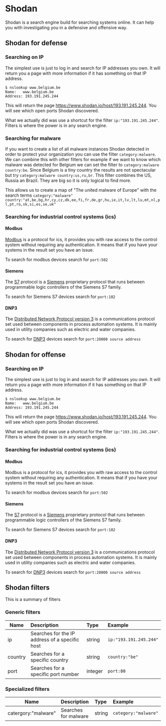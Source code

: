 # Shodan

Shodan is a search engine build for searching systems online. It can help you with investigating you in a defensive and offensive way.

## Shodan for defense

### Searching on IP
The simplest use is just to log in and search for IP addresses you own. It will return you a page with more information if it has something on that IP address.

```
$ nslookup www.belgium.be
Name:	www.belgium.be
Address: 193.191.245.244
```
This will return the page https://www.shodan.io/host/193.191.245.244. You will see which open ports Shodan discovered.

What we actually did was use a shortcut for the filter ```ip:"193.191.245.244"```. Filters is where the power is in any search engine.

### Searching for malware
If you want to create a list of all malware instances Shodan detected in order to protect your organization you can use the filter ```category:malware```.  We can combine this with other filters for example if we want to know which malware was detected for Belgium we can set the filter to ```category:malware country:be```. Since Belgium is a tiny country the results are not spectacular but try ```category:malware country:us,ru,br```. This filter combines the US, Russia an Brazil. They are big so it is only logical to find more.

This allows us to create a map of "The united malware of Europe" with the search terms ```category:"malware" country:"at,be,bg,hr,cy,cz,dk,ee,fi,fr,de,gr,hu,ie,it,lv,lt,lu,mt,nl,pl,pt,ro,sk,si,es,se,uk"```

### Searching for industrial control systems (ics)

#### Modbus
[Modbus](https://en.wikipedia.org/wiki/Modbus) is a protocol for ics, it provides you with raw access to the control system without requiring any authentication. It means that if you have your systems in the result set you have an issue.

To search for modbus devices search for ```port:502```

#### Siemens
The [S7](https://en.wikipedia.org/wiki/Simatic_S5_PLC) protocol is a [Siemens](https://en.wikipedia.org/wiki/Siemens) proprietary protocol that runs between programmable logic controllers of the Siemens S7 family.

To search for Siemens S7 devices search for ```port:102```

#### DNP3
Tbe [Distributed Network Protocol version 3](https://en.wikipedia.org/wiki/DNP3) is a communications protocol set used between components in process automation systems. It is mainly used in utility companies such as electric and water companies.

To search for [DNP3](https://ieeexplore.ieee.org/document/5518537) devices search for ```port:20000 source address```



####

## Shodan for offense

### Searching on IP
The simplest use is just to log in and search for IP addresses you own. It will return you a page with more information if it has something on that IP address.

```
$ nslookup www.belgium.be
Name:	www.belgium.be
Address: 193.191.245.244
```
This will return the page https://www.shodan.io/host/193.191.245.244. You will see which open ports Shodan discovered.

What we actually did was use a shortcut for the filter ```ip:"193.191.245.244"```. Filters is where the power is in any search engine.

### Searching for industrial control systems (ics)

#### Modbus
Modbus is a protocol for ics, it provides you with raw access to the control system without requiring any authentication. It means that if you have your systems in the result set you have an issue.

To search for modbus devices search for ```port:502```

#### Siemens
The [S7](https://en.wikipedia.org/wiki/Simatic_S5_PLC) protocol is a [Siemens](https://en.wikipedia.org/wiki/Siemens) proprietary protocol that runs between programmable logic controllers of the Siemens S7 family.

To search for Siemens S7 devices search for ```port:102```

#### DNP3
Tbe [Distributed Network Protocol version 3](https://en.wikipedia.org/wiki/DNP3) is a communications protocol set used between components in process automation systems. It is mainly used in utility companies such as electric and water companies.

To search for [DNP3](https://ieeexplore.ieee.org/document/5518537) devices search for ```port:20000 source address```

## Shodan filters
This is a summary of filters

### Generic filters

| Name        | Description           | Type  | Example  |
| ------------- |:-------------| :-----| :-----|
| ip      | Searches for the IP address of a specific host | string | ```ip:"193.191.245.244"``` |
| country      | Searches for a specific country | string | ```country:"be"``` |
| port | Searches for a specific port number | integer | ```port:80``` |

### Specialized filters

| Name        | Description           | Type  | Example  |
| ------------- |:-------------| :-----| :-----|
| catergory:"malware"      | Searches for malware | string | ```category:"malware"``` |
